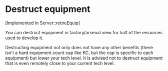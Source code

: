 # Destruct equipment

[Implemented in Server::retireEquip]

You can destruct equipment in factory/arsenal view for half of the resources used to develop it.

Destructing equipment not only does not have any other benefits (there isn't a hard equipment count cap like KC, but the cap is specific to each equipment) but lower your tech level. It is advised not to destruct equipment that is even remotely close to your current tech level.
